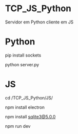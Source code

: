 # TCP_JS_Python
Servidor em Python cliente em JS

# Python
pip install sockets

python server.py

# JS
cd /TCP_JS_Python/JS/

npm install electron

npm install sqlite3@5.0.0

npm run dev
